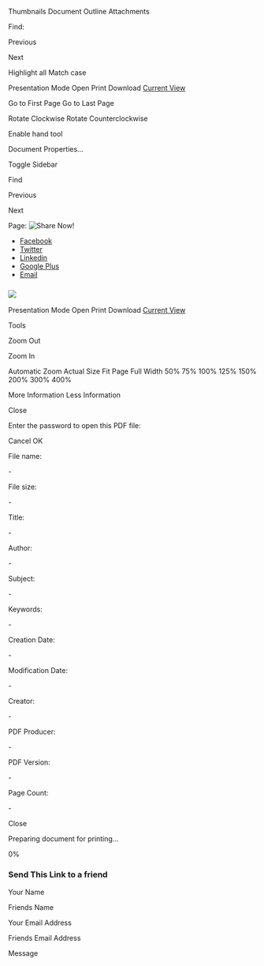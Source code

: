 Thumbnails Document Outline Attachments

Find: 

Previous

Next

 Highlight all  Match case

Presentation Mode Open Print Download [Current View](# "Current view (copy or open in new window)")

Go to First Page Go to Last Page

Rotate Clockwise Rotate Counterclockwise

Enable hand tool

Document Properties…

Toggle Sidebar

Find

Previous

Next

Page:  ![](https://docs.sailpoint.com/wp-content/plugins/pdf-viewer-for-wordpress/images/share.png "Share Now!")

* [Facebook](https://www.facebook.com/sharer/sharer.php?u=https://docs.sailpoint.com/pdf/?file=https://docs.sailpoint.com/wp-content/uploads/SaaS-Data-Security-Program-20190801.pdf)
* [Twitter](https://twitter.com/intent/tweet?url=https://docs.sailpoint.com/pdf/?file=https://docs.sailpoint.com/wp-content/uploads/SaaS-Data-Security-Program-20190801.pdf&text=I%20Liked%20this%20pdf)
* [Linkedin](http://www.linkedin.com/shareArticle?mini=true&url=https://docs.sailpoint.com/pdf/?file=https://docs.sailpoint.com/wp-content/uploads/SaaS-Data-Security-Program-20190801.pdf)
* [Google Plus](https://plus.google.com/share?url=https://docs.sailpoint.com/pdf/?file=https://docs.sailpoint.com/wp-content/uploads/SaaS-Data-Security-Program-20190801.pdf)
* [Email](#)

### [![](https://docs.sailpoint.com/wp-content/uploads/SailPoint-Logo-RGB-Inverse_xs.png)](https://docs.sailpoint.com/)

Presentation Mode Open Print Download [Current View](# "Current view (copy or open in new window)")

Tools

Zoom Out

Zoom In

Automatic Zoom Actual Size Fit Page Full Width 50% 75% 100% 125% 150% 200% 300% 400%

More Information Less Information

Close

Enter the password to open this PDF file:

Cancel OK

File name:

\-

File size:

\-

Title:

\-

Author:

\-

Subject:

\-

Keywords:

\-

Creation Date:

\-

Modification Date:

\-

Creator:

\-

PDF Producer:

\-

PDF Version:

\-

Page Count:

\-

Close

Preparing document for printing...

0%

### Send This Link to a friend

Your Name  
  
Friends Name  
  
Your Email Address  
  
Friends Email Address  
  
Message